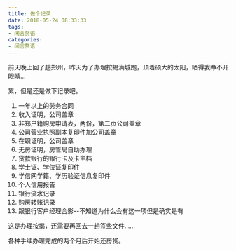 ```yaml
---
title: 做个记录
date: 2018-05-24 08:33:33
tags: 
- 闲言赘语
categories: 
- 闲言赘语
---
```


前天晚上回了趟郑州，昨天为了办理按揭满城跑，顶着硕大的太阳，晒得我睁不开眼睛…

累，但是还是做下记录吧。

1. 一年以上的劳务合同
2. 收入证明，公司盖章
3. 非郑户籍购房申请表，两份，第二页公司盖章
4. 公司营业执照副本复印件加公司盖章
5. 在职证明，公司盖章
6. 无房证明，房管局自助办理
7. 贷款银行的银行卡及卡主档
8. 学士证、学位证复印件
9. 学信网学籍、学历验证信息复印件
10. 个人信用报告
11. 银行流水记录
12. 购房转账记录
13. 跟银行客户经理合影--不知道为什么会有这一项但是确实是有

这是办理按揭，还需要再回去一趟签些文件……

各种手续办理完成的两个月后开始还房贷。